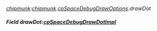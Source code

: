 _[chipmunk](../../modules/chipmunk/chipmunk-module.md):[chipmunk](../../modules/chipmunk/chipmunk-module.md).[cpSpaceDebugDrawOptions](../../modules/chipmunk/chipmunk-cpspacedebugdrawoptions.md).drawDot_
##### Field drawDot:[cpSpaceDebugDrawDotImpl](../../modules/chipmunk/chipmunk-cpspacedebugdrawdotimpl.md)
